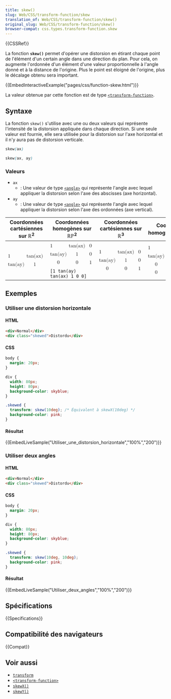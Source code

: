```yaml
---
title: skew()
slug: Web/CSS/transform-function/skew
translation_of: Web/CSS/transform-function/skew()
original_slug: Web/CSS/transform-function/skew()
browser-compat: css.types.transform-function.skew
---
```

{{CSSRef}}

La fonction **`skew()`** permet d'opérer une distorsion en étirant chaque point de l'élément d'un certain angle dans une direction du plan. Pour cela, on augmente l'ordonnée d'un élément d'une valeur proportionnelle à l'angle donné et à la distance de l'origine. Plus le point est éloigné de l'origine, plus le décalage obtenu sera important.

{{EmbedInteractiveExample("pages/css/function-skew.html")}}

La valeur obtenue par cette fonction est de type [`<transform-function>`](/fr/docs/Web/CSS/transform-function).

## Syntaxe

La fonction `skew()` s'utilise avec une ou deux valeurs qui représente l'intensité de la distorsion appliquée dans chaque direction. Si une seule valeur est fournie, elle sera utilisée pour la distorsion sur l'axe horizontal et il n'y aura pas de distorsion verticale.

```css
skew(ax)

skew(ax, ay)
```

### Valeurs

- `ax`
  - : Une valeur de type [`<angle>`](/fr/docs/Web/CSS/angle) qui représente l'angle avec lequel appliquer la distorsion selon l'axe des abscisses (axe horizontal).
- `ay`
  - : Une valeur de type [`<angle>`](/fr/docs/Web/CSS/angle) qui représente l'angle avec lequel appliquer la distorsion selon l'axe des ordonnées (axe vertical).

<table class="standard-table">
  <thead>
    <tr>
      <th scope="col">Coordonnées cartésiennes sur ℝ<sup>2</sup></th>
      <th scope="col">Coordonnées homogènes sur ℝℙ<sup>2</sup></th>
      <th scope="col">Coordonnées cartésiennes sur ℝ<sup>3</sup></th>
      <th scope="col">Coordonnées homogènes sur ℝℙ<sup>3</sup></th>
    </tr>
  </thead>
  <tbody>
    <tr>
      <td colspan="1" rowspan="2">
        <math
          ><mfenced
            ><mtable
              ><mtr>1<mtd>tan(ax)</mtd></mtr
              ><mtr>tan(ay)<mtd>1</mtd></mtr></mtable
            ></mfenced
          ></math
        >
      </td>
      <td>
        <math
          ><mfenced
            ><mtable
              ><mtr>1<mtd>tan(ax)</mtd><mtd>0</mtd></mtr
              ><mtr>tan(ay)<mtd>1</mtd><mtd>0</mtd></mtr
              ><mtr><mtd>0</mtd><mtd>0</mtd><mtd>1</mtd></mtr
              ><mtr></mtr></mtable></mfenced
        ></math>
      </td>
      <td colspan="1" rowspan="2">
        <math
          ><mfenced
            ><mtable
              ><mtr>1<mtd>tan(ax)</mtd><mtd>0</mtd></mtr
              ><mtr>tan(ay)<mtd>1</mtd><mtd>0</mtd></mtr
              ><mtr><mtd>0</mtd><mtd>0</mtd><mtd>1</mtd></mtr></mtable
            ></mfenced
          ></math
        >
      </td>
      <td colspan="1" rowspan="2">
        <math
          ><mfenced
            ><mtable
              ><mtr>1<mtd>tan(ax)</mtd><mtd>0</mtd><mtd>0</mtd></mtr
              ><mtr>tan(ay)<mtd>1</mtd><mtd>0</mtd><mtd>0</mtd></mtr
              ><mtr><mtd>0</mtd><mtd>0</mtd><mtd>1</mtd><mtd>0</mtd></mtr
              ><mtr
                ><mtd>0</mtd><mtd>0</mtd><mtd>0</mtd><mtd>1</mtd></mtr
              ></mtable
            ></mfenced
          ></math
        >
      </td>
    </tr>
    <tr>
      <td><code>[1 tan(ay) tan(ax) 1 0 0]</code></td>
    </tr>
  </tbody>
</table>

## Exemples

### Utiliser une distorsion horizontale

#### HTML

```html
<div>Normal</div>
<div class="skewed">Distordu</div>
```

#### CSS

```css
body {
  margin: 20px;
}

div {
  width: 80px;
  height: 80px;
  background-color: skyblue;
}

.skewed {
  transform: skew(10deg); /* Équivalent à skewX(10deg) */
  background-color: pink;
}
```

#### Résultat

{{EmbedLiveSample("Utiliser_une_distorsion_horizontale","100%","200")}}

### Utiliser deux angles

#### HTML

```html
<div>Normal</div>
<div class="skewed">Distordu</div>
```

#### CSS

```css
body {
  margin: 20px;
}

div {
  width: 80px;
  height: 80px;
  background-color: skyblue;
}

.skewed {
  transform: skew(10deg, 10deg);
  background-color: pink;
}
```

#### Résultat

{{EmbedLiveSample("Utiliser_deux_angles","100%","200")}}

## Spécifications

{{Specifications}}

## Compatibilité des navigateurs

{{Compat}}

## Voir aussi

- [`transform`](/fr/docs/Web/CSS/transform)
- [`<transform-function>`](/fr/docs/Web/CSS/transform-function)
- [`skewX()`](/fr/docs/Web/CSS/transform-function/skewX())
- [`skewY()`](/fr/docs/Web/CSS/transform-function/skewY())
